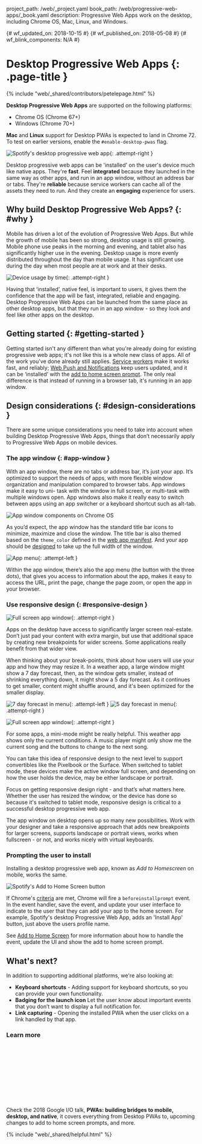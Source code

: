 project_path: /web/_project.yaml
book_path: /web/progressive-web-apps/_book.yaml
description: Progressive Web Apps work on the desktop, including Chrome OS, Mac, Linux, and Windows.

{# wf_updated_on: 2018-10-15 #}
{# wf_published_on: 2018-05-08 #}
{# wf_blink_components: N/A #}

# Desktop Progressive Web Apps {: .page-title }

{% include "web/_shared/contributors/petelepage.html" %}

<div class="clearfix"></div>

<aside class="success">
  <b>Desktop Progressive Web Apps</b> are supported on the following platforms:
  <ul>
    <li>Chrome OS (Chrome 67+)</li>
    <li>Windows (Chrome 70+)</li>
  </ul>
</aside>
<aside class="dogfood">
  <b>Mac</b> and <b>Linux</b> support for Desktop PWAs is expected to land in
  Chrome 72. To test on earlier versions, enable the
  <code>#enable-desktop-pwas</code> flag.
</aside>


<div class="clearfix"></div>

![Spotify's desktop progressive web app](/web/progressive-web-apps/images/spotify-screenshot.jpg){: .attempt-right }

Desktop progressive web apps can be 'installed' on the user's device much like
native apps. They're **fast**. Feel **integrated** because they launched in
the same way as other apps, and run in an app window, without an address bar
or tabs. They're **reliable** because service workers can cache all of the
assets they need to run. And they create an **engaging** experience for users.

<div class="clearfix"></div>

## Why build Desktop Progressive Web Apps? {: #why }

Mobile has driven a lot of the evolution of Progressive Web Apps. But while
the growth of mobile has been so strong, desktop usage is still growing.
Mobile phone use peaks in the morning and evening, and tablet also has
significantly higher use in the evening.  Desktop usage is more evenly
distributed throughout the day than mobile usage. It has significant use
during the day when most people are at work and at their desks.

![Device usage by time](/web/progressive-web-apps/images/device-usage.png){: .attempt-right }

Having that ‘installed’, native feel, is important to users, it gives them the
confidence that the app will be fast, integrated, reliable and engaging.
Desktop Progressive Web Apps can be launched from the same place as other
desktop apps, but that they run in an app window - so they look and feel
like other apps on the desktop.

<div class="clearfix"></div>

## Getting started {: #getting-started }

Getting started isn't any different than what you're already doing for existing
progressive web apps; it's not like this is a whole new class of apps.
All of the work you've done already still applies.
[Service workers](/web/fundamentals/primers/service-workers/) make it works
fast, and reliably; [Web Push and Notifications](/web/fundamentals/push-notifications/)
keep users updated, and it can be ‘installed’ with the
[add to home screen prompt](/web/fundamentals/app-install-banners/). The only
real difference is that instead of running in a browser tab, it's running in
an app window.

<div class="clearfix"></div>

## Design considerations {: #design-considerations }

There are some unique considerations you need to take into account when
building Desktop Progressive Web Apps, things that don’t necessarily apply to
Progressive Web Apps on mobile devices.

### The app window {: #app-window }

With an app window, there are no tabs or address bar, it’s just your app. It’s
optimized to support the needs of apps, with more flexible window organization
and manipulation compared to browser tabs. App windows make it easy to uni-
task with the window in full screen, or multi-task with multiple windows open.
App windows also make it really easy to switch between apps using an app
switcher or a keyboard shortcut such as alt-tab.

![App window components on Chrome OS](/web/progressive-web-apps/images/app-window-elements.png)

As you’d expect, the app window has the standard title bar icons to minimize,
maximize and close the window. The title bar is also themed based on the
`theme_color` defined in the
[web app manifest](/web/fundamentals/web-app-manifest/). And your app should be
[designed](#responsive-design) to take up the full width of the window.

![App menu](/web/progressive-web-apps/images/app-menu.png){: .attempt-left }

Within the app window, there’s also the app menu (the button with the three
dots), that gives you access to information about the app, makes it easy to
access the URL, print the page, change the page zoom, or open the app in
your browser.

<div class="clearfix"></div>

### Use responsive design {: #responsive-design }

![Full screen app window](/web/progressive-web-apps/images/dpwa-resp-1.png){: .attempt-right }

Apps on the desktop have access to significantly larger screen real-estate.
Don’t just pad your content with extra margin, but use that additional space
by creating new breakpoints for wider screens. Some applications really
benefit from that wider view.

<div class="clearfix"></div>

When thinking about your break-points, think about how users will use your
app and how they may resize it. In a weather app, a large window might show a
7 day forecast, then, as the window gets smaller, instead of shrinking
everything down, it might show a 5 day forecast. As it continues to get
smaller, content might shuffle around, and it's been optimized for the
smaller display.

![7 day forecast in menu](/web/progressive-web-apps/images/dpwa-resp-2.png){: .attempt-left }
![5 day forecast in menu](/web/progressive-web-apps/images/dpwa-resp-3.png){: .attempt-right }

<div class="clearfix"></div>

![Full screen app window](/web/progressive-web-apps/images/dpwa-resp-4.png){: .attempt-right }

For some apps, a mini-mode might be really helpful. This weather app shows
only the current conditions. A music player might only show me the current
song and the buttons to change to the next song.

You can take this idea of responsive design to the next level to support
convertibles like the Pixelbook or the Surface. When switched to tablet mode,
these devices make the active window full screen, and depending on how the
user holds the device, may be either landscape or portrait.

Focus on getting responsive design right - and that’s what matters here.
Whether the user has resized the window, or the device has done so because
it's switched to tablet mode, responsive design is critical to a successful
desktop progressive web app.

The app window on desktop opens up so many new possibilities. Work with your
designer and take a responsive approach that adds new breakpoints for larger
screens, supports landscape or portrait views, works when fullscreen - or
not, and works nicely with virtual keyboards.

### Prompting the user to install

Installing a desktop progressive web app, known as *Add to Homescreen* on
mobile, works the same.

<img src="/web/updates/images/2018/05/spotify-a2hs.png"
     alt="Spotify's Add to Home Screen button"
     class="attempt-left" style="max-height: 200px;">

If Chrome's [criteria](/web/fundamentals/app-install-banners/#criteria)
are met, Chrome will fire a `beforeinstallprompt` event. In the event handler,
save the event, and update your user interface to indicate to the user that
they can add your app to the home screen. For example, Spotify's desktop
Progressive Web App, adds an 'Install App' button, just above the users
profile name.

See [Add to Home Screen](/web/fundamentals/app-install-banners/) for more
information about how to handle the event, update the UI and show the add to
home screen prompt.

<div class="clearfix"></div>

## What's next?

In addition to supporting additional platforms, we're also looking at:

* **Keyboard shortcuts** - Adding support for keyboard shortcuts, so you can
  provide your own functionality.
* **Badging for the launch icon** Let the user know about important
  events that you don’t want to display a full notification for.
* **Link capturing** - Opening the installed PWA when the user clicks on a
  link handled by that app.

### Learn more

<div class="video-wrapper">
  <iframe class="devsite-embedded-youtube-video" data-video-id="NITk4kXMQDw?t=1678"
          data-autohide="1" data-showinfo="0" frameborder="0" allowfullscreen>
  </iframe>
</div>

Check the 2018 Google I/O talk, **PWAs: building bridges to mobile, desktop,
and native**, it covers everything from Desktop PWAs to, upcoming changes to
add to home screen prompts, and more.

<div class="clearfix"></div>

{% include "web/_shared/helpful.html" %}

